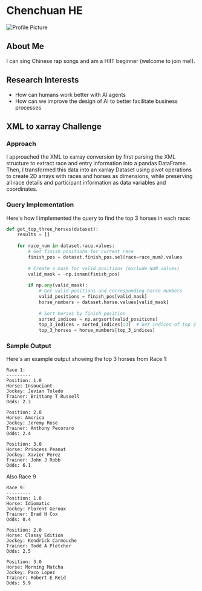 # Chenchuan HE

![Profile Picture](../images/chenchuan.jpg)

## About Me
I can sing Chinese rap songs and am a HIIT beginner (welcome to join me!).

## Research Interests
- How can humans work better with AI agents
- How can we improve the design of AI to better facilitate business processes

## XML to xarray Challenge

### Approach
I approached the XML to xarray conversion by first parsing the XML structure to extract race and entry information into a pandas DataFrame. Then, I transformed this data into an xarray Dataset using pivot operations to create 2D arrays with races and horses as dimensions, while preserving all race details and participant information as data variables and coordinates.

### Query Implementation
Here's how I implemented the query to find the top 3 horses in each race:

```python
def get_top_three_horses(dataset):
    results = []
    
    for race_num in dataset.race.values:
        # Get finish positions for current race
        finish_pos = dataset.finish_pos.sel(race=race_num).values
        
        # Create a mask for valid positions (exclude NaN values)
        valid_mask = ~np.isnan(finish_pos)
        
        if np.any(valid_mask):
            # Get valid positions and corresponding horse numbers
            valid_positions = finish_pos[valid_mask]
            horse_numbers = dataset.horse.values[valid_mask]
            
            # Sort horses by finish position
            sorted_indices = np.argsort(valid_positions)
            top_3_indices = sorted_indices[:3]  # Get indices of top 3 finishers
            top_3_horses = horse_numbers[top_3_indices]
```

### Sample Output
Here's an example output showing the top 3 horses from Race 1:

```
Race 1:
---------
Position: 1.0
Horse: Insouciant
Jockey: Jevian Toledo
Trainer: Brittany T Russell
Odds: 2.3

Position: 2.0
Horse: Amorica
Jockey: Jeremy Rose
Trainer: Anthony Pecoraro
Odds: 2.4

Position: 3.0
Horse: Princess Peanut
Jockey: Xavier Perez
Trainer: John J Robb
Odds: 6.1
```

Also Race 9
```
Race 9:
---------
Position: 1.0
Horse: Idiomatic
Jockey: Florent Geroux
Trainer: Brad H Cox
Odds: 0.4

Position: 2.0
Horse: Classy Edition
Jockey: Kendrick Carmouche
Trainer: Todd A Pletcher
Odds: 2.5

Position: 3.0
Horse: Morning Matcha
Jockey: Paco Lopez
Trainer: Robert E Reid
Odds: 5.9
```